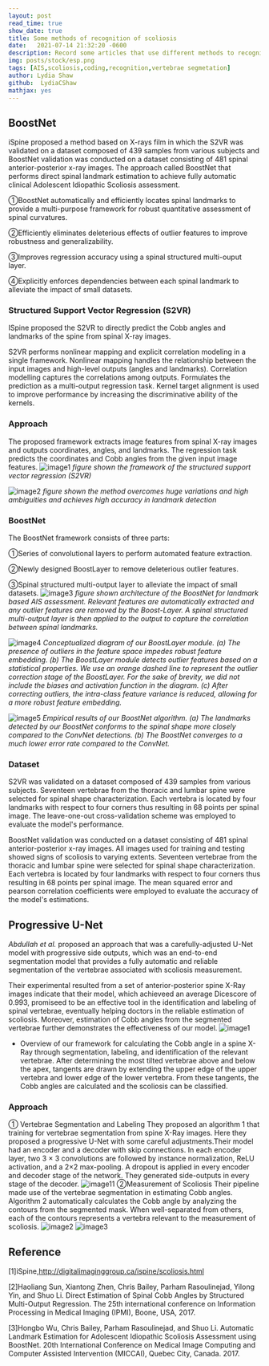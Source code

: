 ```yaml
---
layout: post
read_time: true
show_date: true
title: Some methods of recognition of scoliosis
date:   2021-07-14 21:32:20 -0600
description: Record some articles that use different methods to recognition spine
img: posts/stock/esp.png
tags: [AIS,scoliosis,coding,recognition,vertebrae segmetation]
author: Lydia Shaw
github:  LydiaCShaw
mathjax: yes
---
```

## BoostNet

iSpine proposed a method based on X-rays film in which the S2VR was validated on a dataset composed of 439 samples from various subjects and BoostNet validation was conducted on a dataset consisting of 481 spinal anterior-posterior x-ray images. The approach called BoostNet that performs direct spinal landmark estimation to achieve fully automatic clinical Adolescent Idiopathic Scoliosis assessment.

①BoostNet automatically and efficiently locates spinal landmarks to provide a multi-purpose framework for robust quantitative assessment of spinal curvatures.

②Efficiently eliminates deleterious effects of outlier features to improve robustness and generalizability.

③Improves regression accuracy using a spinal structured multi-ouput layer.

④Explicitly enforces dependencies between each spinal landmark to alleviate the impact of small datasets.
### Structured Support Vector Regression (S2VR)
ISpine proposed the S2VR to directly predict the Cobb angles and landmarks of the spine from spinal X-ray images.

S2VR performs nonlinear mapping and explicit correlation modeling in a single framework.
Nonlinear mapping handles the relationship between the input images and high-level outputs (angles and landmarks).
Correlation modelling captures the correlations among outputs.
Formulates the prediction as a multi-output regression task.
Kernel target alignment is used to improve performance by increasing the discriminative ability of the kernels.
### Approach
The proposed framework extracts image features from spinal X-ray images and outputs coordinates, angles, and landmarks. The regression task predicts the coordinates and Cobb angles from the given input image features.
![image1](https://raw.githubusercontent.com/HEU-F8-PRACTICE/stor/master/20210714/854205ab15af4a97898ab67ad3f69ca6/854205ab15af4a97898ab67ad3f69ca6.png)
*figure shown the framework of the structured support vector regression (S2VR)*

![image2](https://raw.githubusercontent.com/HEU-F8-PRACTICE/stor/master/20210714/9b7d174375f26da92d95c0e96f9a8c9e/9b7d174375f26da92d95c0e96f9a8c9e.png)
*figure shown the method overcomes huge variations and high ambiguities and achieves high accuracy in landmark detection*

### BoostNet 
The BoostNet framework consists of three parts:

①Series of convolutional layers to perform automated feature extraction.

②Newly designed BoostLayer to remove deleterious outlier features.

③Spinal structured multi-output layer to alleviate the impact of small datasets.
![image3](https://raw.githubusercontent.com/HEU-F8-PRACTICE/stor/master/20210714/b18364602ec4454194ddab9a82b55c01/b18364602ec4454194ddab9a82b55c01.png)
*figure shown architecture of the BoostNet for landmark based AIS assessment. Relevant features are automatically extracted and any outlier features are removed by the Boost-Layer. A spinal structured multi-output layer is then applied to the output to capture the correlation between spinal landmarks.*

![image4](https://raw.githubusercontent.com/HEU-F8-PRACTICE/stor/master/20210714/95317683d74ab4e72a54bee02128c6bf/95317683d74ab4e72a54bee02128c6bf.png)
*Conceptualized diagram of our BoostLayer module. (a) The presence of outliers in the feature space impedes robust feature embedding. (b) The BoostLayer module detects outlier features based on a statistical properties. We use an orange dashed line to represent the outlier correction stage of the BoostLayer. For the sake of brevity, we did not include the biases and activation function in the diagram. (c) After correcting outliers, the intra-class feature variance is reduced, allowing for a more robust feature embedding.*

![image5](https://raw.githubusercontent.com/HEU-F8-PRACTICE/stor/master/20210714/c1204192dcce9804e6403133a5a62b4b/c1204192dcce9804e6403133a5a62b4b.png)
*Empirical results of our BoostNet algorithm. (a) The landmarks detected by our BoostNet conforms to the spinal shape more closely compared to the ConvNet detections. (b) The BoostNet converges to a much lower error rate compared to the ConvNet.*

### Dataset
S2VR was validated on a dataset composed of 439 samples from various subjects. Seventeen vertebrae from the thoracic and lumbar spine were selected for spinal shape characterization. Each vertebra is located by four landmarks with respect to four corners thus resulting in 68 points per spinal image. The leave-one-out cross-validation scheme was employed to evaluate the model's performance.

BoostNet validation was conducted on a dataset consisting of 481 spinal anterior-posterior x-ray images. All images used for training and testing showed signs of scoliosis to varying extents. Seventeen vertebrae from the thoracic and lumbar spine were selected for spinal shape characterization. Each vertebra is located by four landmarks with respect to four corners thus resulting in 68 points per spinal image. The mean squared error and pearson correlation coefficients were employed to evaluate the accuracy of the model's estimations.

## Progressive U-Net
*Abdullah et al.* proposed an approach that was a carefully-adjusted U-Net model with progressive side outputs, which was an end-to-end segmentation model that provides a fully automatic and reliable segmentation of the vertebrae associated with scoliosis measurement. 

Their experimental resulted from a set of anterior-posterior spine X-Ray images indicate that their model, which achieveed an average Dicescore of 0.993, promiseed to be an effective tool in the identification and labeling of spinal vertebrae, eventually helping doctors in the reliable estimation of scoliosis. Moreover, estimation of Cobb angles from the segmented vertebrae further demonstrates the effectiveness of our model.
![image1](https://raw.githubusercontent.com/HEU-F8-PRACTICE/stor/master/20210714/d33cd0060c16929e661df84b1eec8dc7/d33cd0060c16929e661df84b1eec8dc7.jpg)
* Overview of our framework for calculating the Cobb angle in a spine X-Ray through segmentation, labeling, and identification of the relevant vertebrae.
After determining the most tilted vertebrae above and below the apex, tangents are drawn by extending the upper edge of the upper vertebra and lower edge of
the lower vertebra. From these tangents, the Cobb angles are calculated and the scoliosis can be classified.
### Approach
① Vertebrae Segmentation and Labeling
They proposed an algorithm 1 that training for vertebrae segmentation from spine X-Ray images. Here they proposed a progressive U-Net with some careful adjustments.Their model had an encoder and a decoder with skip connections. In each encoder layer, two 3 × 3 convolutions are followed by instance normalization, ReLU activation, and a 2×2 max-pooling. A dropout is applied in every encoder and decoder stage of the network. They generated side-outputs in every stage of the decoder.
![image11](https://raw.githubusercontent.com/HEU-F8-PRACTICE/stor/master/20210714/1d362ba76ae8b66052c53f458c3b76d0/1d362ba76ae8b66052c53f458c3b76d0.jpg)
②Measurement of Scoliosis
Their pipeline made use of the vertebrae segmentation in
estimating Cobb angles. Algorithm 2 automatically calculates the Cobb angle by analyzing the contours from the segmented mask. When well-separated from others, each of the contours represents a vertebra relevant to the measurement of scoliosis.
![image2](https://raw.githubusercontent.com/HEU-F8-PRACTICE/stor/master/20210714/f154a8b20729327aefd3073a2d7597eb/f154a8b20729327aefd3073a2d7597eb.jpg)
![image3](https://raw.githubusercontent.com/HEU-F8-PRACTICE/stor/master/20210714/12cc961662a943e4acf71392d158342b/12cc961662a943e4acf71392d158342b.jpg)



## Reference
[1]iSpine,http://digitalimaginggroup.ca/ispine/scoliosis.html

[2]Haoliang Sun, Xiantong Zhen, Chris Bailey, Parham Rasoulinejad, Yilong Yin, and Shuo Li. Direct Estimation of Spinal Cobb Angles by Structured Multi-Output Regression. The 25th international conference on Information Processing in Medical Imaging (IPMI), Boone, USA, 2017.

[3]Hongbo Wu, Chris Bailey, Parham Rasoulinejad, and Shuo Li. Automatic Landmark Estimation for Adolescent Idiopathic Scoliosis Assessment using BoostNet. 20th International Conference on Medical Image Computing and Computer Assisted Intervention (MICCAI), Quebec City, Canada. 2017.
